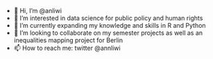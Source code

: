 - 👋 Hi, I’m @anliwi
- 👀 I’m interested in data science for public policy and human rights
- 🌱 I’m currently expanding my knowledge and skills in R and Python 
- 💞️ I’m looking to collaborate on my semester projects as well as an inequalities mapping project for Berlin
- 📫 How to reach me: twitter @annliwi

<!---
anliwi/anliwi is a ✨ special ✨ repository because its `README.md` (this file) appears on your GitHub profile.
You can click the Preview link to take a look at your changes.
--->
